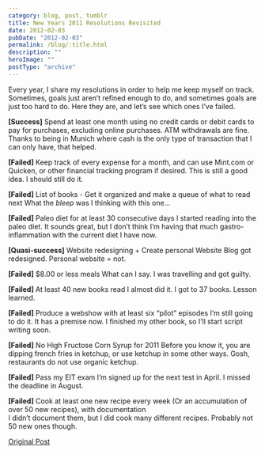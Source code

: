 ```yaml
---
category: blog, post, tumblr
title: New Years 2011 Resolutions Revisited
date: 2012-02-03
pubDate: "2012-02-03"
permalink: /blog/:title.html
description: ""
heroImage: ""
postType: "archive"
---
```




Every year, I share my resolutions in order to help me keep myself on track. Sometimes, goals just aren’t refined enough to do, and sometimes goals are just too hard to do. Here they are, and let’s see which ones I’ve failed.

**[Success]** Spend at least one month using no credit cards or debit cards to pay for purchases, excluding online purchases. ATM withdrawals are fine.
Thanks to being in Munich where cash is the only type of transaction that I can only have, that helped.

**[Failed]** Keep track of every expense for a month, and can use Mint.com or Quicken, or other financial tracking program if desired.
This is still a good idea. I should still do it.

**[Failed]** List of books - Get it organized and make a queue of what to read next
What the *bleep* was I thinking with this one…

**[Failed]** Paleo diet for at least 30 consecutive days
I started reading into the paleo diet. It sounds great, but I don’t think I’m having that much gastro-inflammation with the current diet I have now.

**[Quasi-success]** Website redesigning + Create personal Website
Blog got redesigned. Personal website = not.

**[Failed]** $8.00 or less meals
What can I say. I was travelling and got guilty.

**[Failed]** At least 40 new books read
I almost did it. I got to 37 books. Lesson learned.

**[Failed]** Produce a webshow with at least six “pilot” episodes
I’m still going to do it. It has a premise now. I finished my other book, so I’ll start script writing soon.

**[Failed]** No High Fructose Corn Syrup for 2011
Before you know it, you are dipping french fries in ketchup, or use ketchup in some other ways. Gosh, restaurants do not use organic ketchup.

**[Failed]** Pass my EIT exam
I’m signed up for the next test in April. I missed the deadline in August.

**[Failed]** Cook at least one new recipe every week (Or an accumulation of over 50 new recipes), with documentation  
I didn’t document them, but I did cook many different recipes. Probably not 50 new ones though.

[Original Post](https://jermspeaks.com/post/16981708654/new-years-2011-resolution-revisited)
